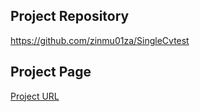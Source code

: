 ## Project Repository
https://github.com/zinmu01za/SingleCvtest

## Project Page
[Project URL](https://zinmu01za.github.io/SingleCvtest/)